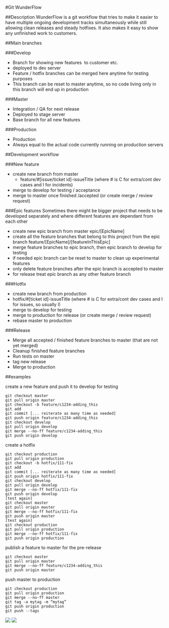 #Git WunderFlow

##Description
WunderFlow is a git workflow that tries to make it easier to have multiple ongoing development tracks simultaneously while still allowing clean releases and steady hotfixes. It also makes it easy to show any unfinished work to customers. 

##Main branches

###Develop
- Branch for showing new features  to customer etc.
- deployed to dev server
- Feature / hotfix branches can be merged here anytime for testing purposes
- This branch can be reset to master anytime, so no code living only in this branch will end up in production

###Master
- Integration / QA for next release
- Deployed to stage server
- Base branch for all new features

###Production
- Production
- Always equal to the actual code currently running on production servers


##Development workflow

###New feature
- create new branch from master 
  - feature/#[issue/ticket id]-issueTitle (where # is C for extra/cont dev cases and I for incidents)
- merge to develop for testing / acceptance
- merge to master once finished /accepted (or create merge / review request)

###Epic features
Sometimes there might be bigger project that needs to be developed separately and where different features are dependant from each other
- create new epic branch from master epic/[EpicName]
- create all the feature branches that belong to this project from the epic branch feature/[EpicName]/[featureInThisEpic]
- merge feature branches to epic branch, then epic branch to develop for testing
- if needed epic branch can be reset to master to clean up experimental features
- only delete feature branches after the epic branch is accepted to master
- for release treat epic branch as any other feature branch 

###Hotfix
- create new branch from production
- hotfix/#[ticket id]-issueTitle (where # is C for extra/cont dev cases and I for issues, so usually I)
- merge to develop for testing
- merge to production for release (or create merge / review request)
- rebase master to production


###Release
- Merge all accepted / finished feature branches to master (that are not yet merged)
- Cleanup finished feature branches
- Run tests on master
- tag new release
- Merge to production

##examples

create a new feature and push it to develop for testing
```
git checkout master
git pull origin master
git checkout -b feature/c1234-adding_this
git add
git commit [... reiterate as many time as needed]
git push origin feature/c1234-adding_this
git checkout develop
git pull origin develop
git merge --no-ff feature/c1234-adding_this
git push origin develop
```
create a hotfix
```
git checkout production
git pull origin production
git checkout -b hotfix/111-fix
git add
git commit [... reiterate as many time as needed]
git push origin hotfix/111-fix
git checkout develop
git pull origin develop
git merge --no-ff hotfix/111-fix
git push origin develop
[test again]
git checkout master
git pull origin master
git merge --no-ff hotfix/111-fix
git push origin master
[test again]
git checkout production
git pull origin production
git merge --no-ff hotfix/111-fix
git push origin production
```
publish a feature to master for the pre-release
```
git checkout master
git pull origin master
git merge --no-ff feature/c1234-adding_this
git push origin master
```

push master to production
```
git checkout production
git pull origin production
git merge --no-ff master
git tag -a mytag -m “mytag”
git push origin production
git push --tags
```

![](https://raw.githubusercontent.com/wunderkraut/wunderflow/master/img/WunderFlow1.png)
![](https://raw.githubusercontent.com/wunderkraut/wunderflow/master/img/WunderFlow_epic1.png)
